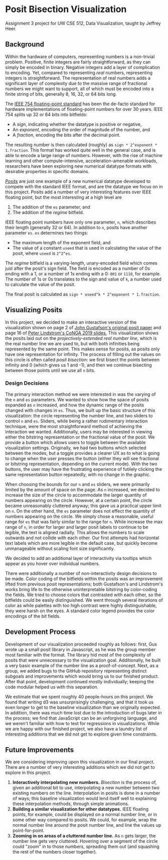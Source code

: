 # Posit Bisection Visualization

Assignment 3 project for UW CSE 512, Data Visualization, taught by Jeffrey Heer.

## Background

Within the hardware of computers, representing numbers is a non-trivial problem. Positive, finite integers are fairly straightforward, as they can simply be encoded in binary. Negative integers add a layer of complication to encoding. Yet, compared to representing _real_ numbers, representing integers is straightforward. The representation of real numbers adds a significant layer of complexity due to the massive range of fractional numbers we might want to support, all of which must be encoded into a finite string of bits, generally 8, 16, 32, or 64 bits long.

The [IEEE 754 floating-point standard](https://en.wikipedia.org/wiki/IEEE_754) has been the de-facto standard for hardware implementations of floating-point numbers for over 30 years. IEEE 754 splits up 32 or 64 bits into bitfields:
 - A _sign_, indicating whether the datatype is positive or negative,
 - An _exponent_, encoding the order of magnitude of the number, and
 - A _fraction_, encoding the bits after the decimal point.

The resulting number is then calculated (roughly) as `sign * 2^exponent * 1.fraction`. This format has worked quite well in the general case, and is able to encode a large range of numbers. However, with the rise of machine learning and other compute-intensive, acceleration-amenable workloads, researchers have been exploring new numerical datatype formats with desirable properties in specific domains.

[_Posits_](http://www.johngustafson.net/pdfs/BeatingFloatingPoint.pdf) are just one example of a new numerical datatype developed to compete with the standard IEEE format, and are the datatype we focus on in this project. Posits add a number of very interesting features over IEEE floating point, but the most interesting at a high level are
 1. The addition of the `es` parameter, and
 2. The addition of the _regime_ bitfield.

IEEE floating point numbers have only one parameter, `n`, which describes their length (generally 32 or 64). In addition to `n`, posits have another parameter `es`. `es` determines two things:
 - The maximum length of the exponent field, and
 - The value of a constant `useed` that is used in calculating the value of the posit, where `useed` is `2^2^es`.
 
The _regime_ bitfield is a varying-length, unary-encoded field which comes just after the posit's sign field. The field is encoded as a number of 0s ending with a 1, or a number of 1s ending with a 0: `001` or `1110`, for example. The number of 1s or 0s translates to the sign and value of `k`, a number used to calculate the value of the posit.

The final posit is calculated as `sign * useed^k * 2^exponent * 1.fraction`.

## Visualizing Posits

In this project, we decided to make an interactive version of the visualization shown on page 2 of [John Gustafson's original posit paper](http://www.johngustafson.net/pdfs/BeatingFloatingPoint.pdf) and page 16 of [Peter Lindstrom's CoNGA 2019 slides.](https://posithub.org/conga/2019/docs/13/1000-PeterLindstrom.pdf) This visualization shows the posits laid out on the _projectively-extended real number line_, which is the real number line we are used to, but with both infinities being represented by the same point. This makes sense for posits, as posits only have one representation for infinity. The process of filling out the values on this circle is often called _posit bisection_: we first bisect the points between infinity and 0 (which gives us 1 and -1), and then we continue bisecting between those points until we use all `n` bits.

### Design Decisions

The primary interaction method we were interested in was the varying of the `n` and `es` parameters. We wanted to show how the space of posits expanded as `n` increased, and how the dynamic range of the posits changed with changes in `es`. Thus, we built up the basic structure of this visualization: the circle representing the number line, and two sliders to control `n` and `es`. Sliders, while being a rather rudimentary interaction technique, were the most straightforward method of achieving the interaction we wanted. Additionally, users may be interested in viewing either the bitstring representation or the fractional value of the posit. We provide a button which allows users to toggle between the available visualization settings. Originally, we had two buttons which selected between the modes, but a toggle provides a clearer UX as to what is going to change when the user presses the button (either they will see fractional or bitstring representation, depending on the current mode). With the two buttons, the user may have the frustrating experience of futilely clicking the same representation button repeatedly, with no change in the graphic.

When choosing the bounds for our `n` and `es` sliders, we were primarily limited by the amount of space on the page. As `n` increased, we decided to increase the size of the circle to accommodate the larger quantity of numbers appearing on the circle. However, at a certain point, the circle became unreasonably cluttered anyway; this gave us a practical upper limit on `n`. On the other hand, the `es` parameter does not effect the quantity of numbers appearing on the circle. We simply chose a reasonable, useful range for `es` that was fairly similar to the range for `n`. While increase the max range of `n`, in order for larger and larger posit labels to continue to be legible, the text is aligned radially. This allows the numbers to scale outwards and not collide with each other. Our first attempts had horizontal text labels which are more legible in the default case, but quickly become unmanageable without scaling font size significantly.

We decided to add an additional layer of interactivity via tooltips which appear as you hover over individual numbers.

There were additionally a number of non-interactivity design decisions to be made. Color coding of the bitfields within the posits was an improvement lifted from previous posit representations; both Gustafson's and Lindstrom's works bring life to the otherwise uninterpretable bitstring by color-coding the fields. We tried to choose colors that contrasted with each other, so the bitfields could be easily distinguished. We went through several iterations of color as while palettes with too high contrast were highly distinguishable, they were harsh on the eyes. A standard color legend provides the color encodings of the bit fields.

## Development Process

Development of our visualization proceeded roughly as follows: first, Gus wrote up a small posit library in Javascript, as he was the group member most familiar with the format. The library hid most of the complexity of posits that were unnecessary to the visualization goal. Additionally, he built a very basic example of the number line as a proof-of-concept. Next, as a group, we added bugs to the GitHub repository representing distinct subgoals and improvements which would bring us to our finished product. After that point, development continued mostly individually; keeping the code modular helped us with this separation.

We estimate that we spent roughly 40 people-hours on this project. We found that writing d3 was unsurprisingly challenging, and that it took us even longer to get to the baseline visualization than we originally expected. In addition, there was much time lost due to the introduction of bugs later in the process; we find that JavaScript can be an unforgiving language, and we weren't familiar with how to test for regressions in visualizations. While we are happy with our finished project, we also have a laundry list of interesting additions that we did not get to explore given time constraints.

## Future Improvements

We are considering improving upon this visualization in our final project. There are a number of very interesting additions which we did not get to explore in this project.

 1. __Interactively interpolating new numbers.__ _Bisection_ is the process of, given an additional bit to use, interpolating a new number between two existing numbers on the line. Interpolation in posits is done in a number of ways; this baseline visualization would lend itself well to explaining these interpolation methods, through simple animations.
 2. __Building a similar visualization for other datatypes.__ IEEE floating points, for example, could be displayed on a normal number line, or in some other way compared to posits. We could, for example, wrap the normal number line around the posit number line, and line the values up point-for-point.
 3. __Zooming in on areas of a cluttered number line.__ As `n` gets larger, the number line gets very cluttered. Hovering over a segment of the circle could "zoom" in to those numbers, spreading them out (and squashing the rest of the numbers closer together).
